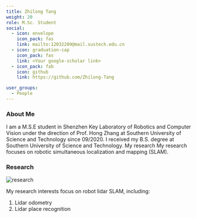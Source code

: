 ```yaml
---
title: Zhilong Tang
weight: 20
role: M.Sc. Student
social:
  - icon: envelope 
    icon_pack: fas
    link: mailto:12032209@mail.sustech.edu.cn
  - icon: graduation-cap 
    icon_pack: fas
    link: <Your google-scholar link>
  - icon_pack: fab
    icon: github
    link: https://github.com/Zhilong-Tang

user_groups:
  - People
---
```

### About Me
I am a M.S.E student in Shenzhen Key Laboratory of Robotics and Computer Vision under the direction of Prof. Hong Zhang at Southern University of Science and Technology since 09/2020. I received my B.S. degree at Southern University of Science and Technology. My research My research focuses on robotic simultaneous localization and mapping (SLAM). 

### Research
![research](authors_research/zhilong_tang.jpg "Research Introduction (From Uy, M. A., & Lee, G. H. (2018). Pointnetvlad: Deep point cloud based retrieval for large-scale place recognition. In Proceedings of the IEEE conference on computer vision and pattern recognition (pp. 4470-4479).)")

My research interests focus on robot lidar SLAM, including:
1. Lidar odometry 
2. Lidar place recognition





